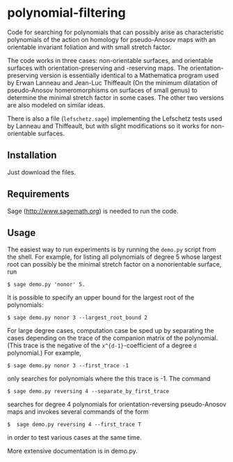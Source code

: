 # polynomial-filtering

Code for searching for polynomials that can possibly arise as characteristic polynomials of the action on homology for pseudo-Anosov maps with an orientable invariant foliation and with small stretch factor.

The code works in three cases: non-orientable surfaces, and orientable surfaces with orientation-preserving and -reserving maps. The orientation-preserving version is essentially identical to a Mathematica program used by Erwan Lanneau and Jean-Luc Thiffeault (On the minimum dilatation of pseudo-Anosov homeromorphisms on surfaces of small genus) to determine the minimal stretch factor in some cases. The other two versions are also modeled on similar ideas. 

There is also a file (`lefschetz.sage`) implementing the Lefschetz tests used by Lanneau and Thiffeault, but with slight modifications so it works for non-orientable surfaces.

## Installation

Just download the files. 

## Requirements

Sage (http://www.sagemath.org) is needed to run the code.

## Usage

The easiest way to run experiments is by running the `demo.py` script from the shell. For example, for listing all polynomials of degree 5 whose largest root can possibly be the minimal stretch factor on a nonorientable surface, run

```
$ sage demo.py 'nonor' 5.
```

It is possible to specify an upper bound for the largest root of the polynomials:

```
$ sage demo.py nonor 3 --largest_root_bound 2
```

For large degree cases, computation case be sped up by separating the cases depending on the trace of the companion matrix of the polynomial. (This trace is the negative of the ``x^{d-1}``-coefficient of a degree `d` polynomial.) For example,

```
$ sage demo.py nonor 3 --first_trace -1
```

only searches for polynomials where the this trace is -1. The command

```
$ sage demo.py reversing 4 --separate_by_first_trace
```

searches for degree 4 polynomials for orientation-reversing pseudo-Anosov maps and invokes several commands of the form

```
$  sage demo.py reversing 4 --first_trace T
```
in order to test various cases at the same time.

More extensive documentation is in demo.py.
